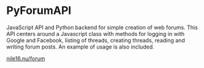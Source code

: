 # PyForumAPI
JavaScript API and Python backend for simple creation of web forums. This API centers around a Javascript class with methods for logging in with Google and Facebook, listing of threads, creating threads, reading and writing forum posts. An example of usage is also included.

[nile16.nu/forum](http://nile16.nu/forum/)
